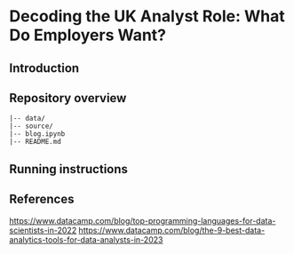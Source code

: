 # Decoding the UK Analyst Role: What Do Employers Want?


## Introduction

## Repository overview

```
|-- data/
|-- source/
|-- blog.ipynb
|-- README.md
```

## Running instructions


## References
https://www.datacamp.com/blog/top-programming-languages-for-data-scientists-in-2022
https://www.datacamp.com/blog/the-9-best-data-analytics-tools-for-data-analysts-in-2023
